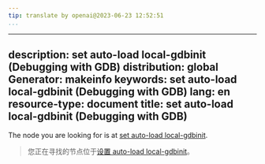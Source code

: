 ```yaml
---
tip: translate by openai@2023-06-23 12:52:51
...
```

---
description: set auto-load local-gdbinit (Debugging with GDB)
distribution: global
Generator: makeinfo
keywords: set auto-load local-gdbinit (Debugging with GDB)
lang: en
resource-type: document
title: set auto-load local-gdbinit (Debugging with GDB)
-------------------------------------------------------

The node you are looking for is at [set auto-load local-gdbinit](Init-File-in-the-Current-Directory.html#set-auto_002dload-local_002dgdbinit).

> 您正在寻找的节点位于[设置 auto-load local-gdbinit](Init-File-in-the-Current-Directory.html#set-auto_002dload-local_002dgdbinit)。

